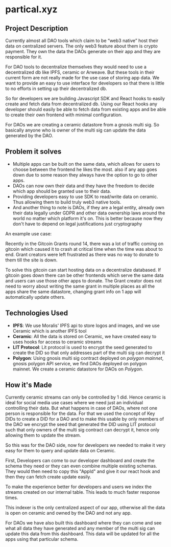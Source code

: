 # partical.xyz

## Project Description

Currently almost all DAO tools which claim to be “web3 native” host their data on centralized servers. The only web3 feature about them is crypto payment. They own the data the DAOs generate on their app and they are responsible for it.

For DAO tools to decentralize themselves they would need to use a decentralized db like IPFS, ceramic or Arweave. But these tools in their current form are not really made for the use case of storing app data. We want to provide an easy to use interface for developers so that there is little to no efforts in setting up their decentralized db.

So for developers we are building Javascript SDK and React hooks to easily create and fetch data from decentralized db. Using our React hooks any developer should easily be able to fetch data from existing apps and be able to create their own frontend with minimal configuration.

For DAOs we are creating a ceramic datastore from a gnosis multi sig. So basically anyone who is owner of the multi sig can update the data generated by the DAO.

## Problem it solves
- Multiple apps can be built on the same data, which allows for users to choose between the frontend he likes the most. also if any app goes down due to some reason they always have the option to go to other apps.
- DAOs can now own their data and they have the freedom to decide which app should be granted use to their data.
- Providing developers easy to use SDK to read/write data on ceramic. Thus allowing them to build truly web3 native tools.
- And another thing to note is DAOs, if they are a legal entity, already own their data legally under GDPR and other data ownership laws around the world no matter which platform it's on. This is better because now they don't have to depend on legal justifications just cryptography

An example use case:

Recently in the Gitcoin Grants round 14, there was a lot of traffic coming on gitcoin which caused it to crash at critical time when the time was about to end. Grant creators were left frustrated as there was no way to donate to them till the site is down.

To solve this gitcoin can start hosting data on a decentralize databased. If gitcoin goes down there can be other frontends which serve the same data and users can use those other apps to donate. The Grant creator does not need to worry about writing the same grant in multiple places as all the apps share the same datastore, changing grant info on 1 app will automatically update others.

## Technologies Used
- **IPFS**: We use Moralis' IPFS api to store logos and images, and we use Ceramic which is another IPFS tool
- **Ceramic**: All the data is stored on Ceramic, we have created easy to uses hooks for access to ceramic streams
- **LIT Protocol**: Lit protocol is used to encrypt the seed generated to create the DID so that only addresses part of the multi sig can decrypt it
- **Polygon**: Using gnosis multi sig contract deployed on *polygon mainnet*, gnosis polygon API service, we find DAOs deployed on polygon mainnet. We create a ceramic datastore for DAOs on *Polygon*.


## How it's Made
Currently ceramic streams can only be controlled by 1 did. Hence ceramic is ideal for social media use cases where we need just an individual controlling their data. But what happens in case of DAOs, where not one person is responsible for the data. For that we used the concept of Key DIDs to create a DID for a DAO and to make this usable by only members of the DAO we encrypt the seed that generated the DID using LIT protocol such that only owners of the multi sig contract can decrypt it, hence only allowing them to update the stream.

So this was for the DAO side, now for developers we needed to make it very easy for them to query and update data on Ceramic.

First, Developers can come to our developer dashboard and create the schema they need or they can even combine multiple existing schemas. They would then need to copy this "AppId" and give it our react hook and then they can fetch create update easily.

To make the experience better for developers and users we index the streams created on our internal table. This leads to much faster response times.

This indexer is the only centralized aspect of our app, otherwise all the data is open on ceramic and owned by the DAO and not any app.

For DAOs we have also built this dashboard where they can come and see what all data they have generated and any member of the multi sig can update this data from this dashboard. This data will be updated for all the apps using that particular schema.
